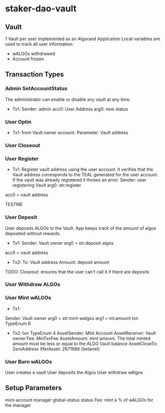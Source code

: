 # staker-dao-vault

## Vault

1 Vault per user implemented as an Algorand Application
Local variables are used to track all user information:
* wALGOs withdrawed 
* Account frozen

## Transaction Types

### Admin SetAccountStatus

The administrator can enable or disable any vault at any time.
* Tx1: 
Sender: admin
acc0: User Address
arg0: new status



### User Optin

* Tx1: from Vault owner account. Parameter: Vault address

### User Closeout


### User Register

* Tx1: Register vault address using the user account. It verifies that the Vault address corresponds to the TEAL generated for the user account. 
If the vault was already registered it throws an error.
Sender: user registering Vault 
arg0: str:register

acc0 = vault address

TESTME

### User Deposit

User deposits ALGOs to the Vault. App keeps track of the amount of algos deposited without rewards.

* Tx1: 
Sender: Vault owner
arg0 = str:deposit-algos

acc0 = vault address

* Tx2: 
To: Vault address
Amount: deposit amount


TODO:
Closeout: ensures that the user can't call it if there are deposits

### User Withdraw ALGOs

### User Mint wALGOs

* Tx1: 

Sender: Vault owner
arg0 = str:mint-walgos
arg1 = int:amount
txn TypeEnum 6

* Tx2: 
txn TypeEnum 4
AssetSender: Mint Account
AssetReceiver: Vault owner 
Fee: MinTxnFee
AssetAmount: mint amount. The total minted amount must be less or equal to the ALGO Vault balance
AssetCloseTo: ZeroAddress
XferAsset: 2671688 (betanet)


### User Burn wALGOs

User creates a vault
User deposits the Algos 
User withdraw wAlgos


## Setup Parameters ##

mint-account
manager
global-status
status
Fee: mint a % of wALGOs for the manager